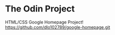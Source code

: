 # The Odin Project

HTML/CSS Google Homepage Project!
https://github.com/dlo102789/google-homepage.git